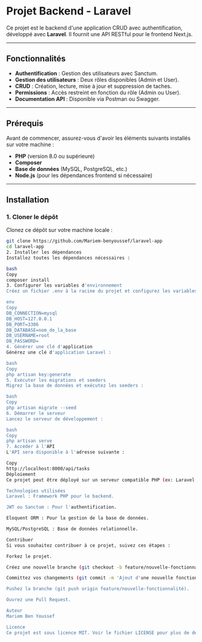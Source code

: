 # Projet Backend - Laravel

Ce projet est le backend d'une application CRUD avec authentification, développé avec **Laravel**. Il fournit une API RESTful pour le frontend Next.js.

---

## Fonctionnalités

-   **Authentification** : Gestion des utilisateurs avec Sanctum.
-   **Gestion des utilisateurs** : Deux rôles disponibles (Admin et User).
-   **CRUD** : Création, lecture, mise à jour et suppression de taches.
-   **Permissions** : Accès restreint en fonction du rôle (Admin ou User).
-   **Documentation API** : Disponible via Postman ou Swagger.

---

## Prérequis

Avant de commencer, assurez-vous d'avoir les éléments suivants installés sur votre machine :

-   **PHP** (version 8.0 ou supérieure)
-   **Composer**
-   **Base de données** (MySQL, PostgreSQL, etc.)
-   **Node.js** (pour les dépendances frontend si nécessaire)

---

## Installation

### 1. Cloner le dépôt

Clonez ce dépôt sur votre machine locale :

```bash
git clone https://github.com/Mariem-benyoussef/laravel-app
cd laravel-app
2. Installer les dépendances
Installez toutes les dépendances nécessaires :

bash
Copy
composer install
3. Configurer les variables d'environnement
Créez un fichier .env à la racine du projet et configurez les variables suivantes :

env
Copy
DB_CONNECTION=mysql
DB_HOST=127.0.0.1
DB_PORT=3306
DB_DATABASE=nom_de_la_base
DB_USERNAME=root
DB_PASSWORD=
4. Générer une clé d'application
Générez une clé d'application Laravel :

bash
Copy
php artisan key:generate
5. Exécuter les migrations et seeders
Migrez la base de données et exécutez les seeders :

bash
Copy
php artisan migrate --seed
6. Démarrer le serveur
Lancez le serveur de développement :

bash
Copy
php artisan serve
7. Accéder à l'API
L'API sera disponible à l'adresse suivante :

Copy
http://localhost:8000/api/tasks
Déploiement
Ce projet peut être déployé sur un serveur compatible PHP (ex: Laravel Forge, Heroku, etc.). Assurez-vous de configurer les variables d'environnement sur le serveur.

Technologies utilisées
Laravel : Framework PHP pour le backend.

JWT ou Sanctum : Pour l'authentification.

Eloquent ORM : Pour la gestion de la base de données.

MySQL/PostgreSQL : Base de données relationnelle.

Contribuer
Si vous souhaitez contribuer à ce projet, suivez ces étapes :

Forkez le projet.

Créez une nouvelle branche (git checkout -b feature/nouvelle-fonctionnalité).

Committez vos changements (git commit -m 'Ajout d'une nouvelle fonctionnalité').

Pushez la branche (git push origin feature/nouvelle-fonctionnalité).

Ouvrez une Pull Request.

Auteur
Mariem Ben Youssef

Licence
Ce projet est sous licence MIT. Voir le fichier LICENSE pour plus de détails.
```
